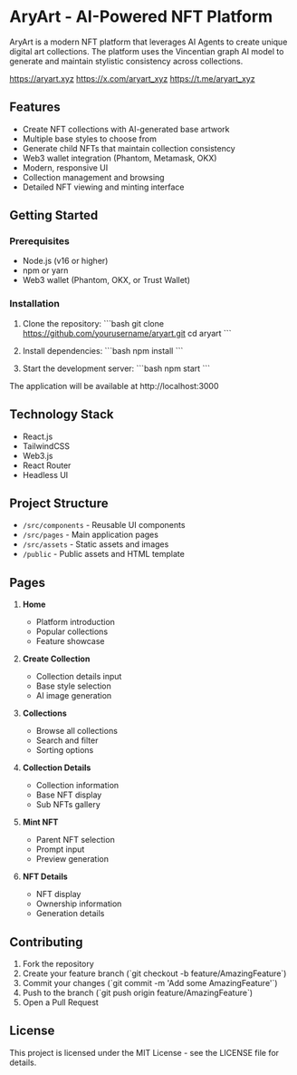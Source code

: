 # AryArt - AI-Powered NFT Platform

AryArt is a modern NFT platform that leverages AI Agents to create unique digital art collections. The platform uses the Vincentian graph AI model to generate and maintain stylistic consistency across collections.

https://aryart.xyz
https://x.com/aryart_xyz
https://t.me/aryart_xyz

## Features

- Create NFT collections with AI-generated base artwork
- Multiple base styles to choose from
- Generate child NFTs that maintain collection consistency
- Web3 wallet integration (Phantom, Metamask, OKX)
- Modern, responsive UI
- Collection management and browsing
- Detailed NFT viewing and minting interface

## Getting Started

### Prerequisites

- Node.js (v16 or higher)
- npm or yarn
- Web3 wallet (Phantom, OKX, or Trust Wallet)

### Installation

1. Clone the repository:
\`\`\`bash
git clone https://github.com/yourusername/aryart.git
cd aryart
\`\`\`

2. Install dependencies:
\`\`\`bash
npm install
\`\`\`

3. Start the development server:
\`\`\`bash
npm start
\`\`\`

The application will be available at http://localhost:3000

## Technology Stack

- React.js
- TailwindCSS
- Web3.js
- React Router
- Headless UI

## Project Structure

- `/src/components` - Reusable UI components
- `/src/pages` - Main application pages
- `/src/assets` - Static assets and images
- `/public` - Public assets and HTML template

## Pages

1. **Home**
   - Platform introduction
   - Popular collections
   - Feature showcase

2. **Create Collection**
   - Collection details input
   - Base style selection
   - AI image generation

3. **Collections**
   - Browse all collections
   - Search and filter
   - Sorting options

4. **Collection Details**
   - Collection information
   - Base NFT display
   - Sub NFTs gallery

5. **Mint NFT**
   - Parent NFT selection
   - Prompt input
   - Preview generation

6. **NFT Details**
   - NFT display
   - Ownership information
   - Generation details

## Contributing

1. Fork the repository
2. Create your feature branch (\`git checkout -b feature/AmazingFeature\`)
3. Commit your changes (\`git commit -m 'Add some AmazingFeature'\`)
4. Push to the branch (\`git push origin feature/AmazingFeature\`)
5. Open a Pull Request

## License

This project is licensed under the MIT License - see the LICENSE file for details.
